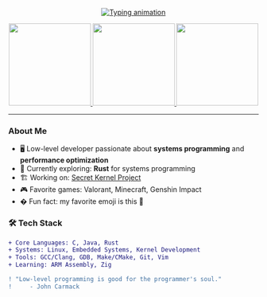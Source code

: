 <p align="center">
  <a href="https://github.com/MONDERASDOR">
    <img src="https://readme-typing-svg.demolab.com?font=Fira+Code&weight=600&size=26&duration=2000&pause=500&color=FF2D00&center=true&vCenter=true&width=500&lines=Hi+there+%F0%9F%91%8B+I'm+Listed;Systems+%7C+Low-Level+%7C+Performance;Turning+ones+and+zeros+into+magic" alt="Typing animation" />
  </a>
</p>

<p align="center">
  <a href="https://github.com/Listedroot">
    <img height="165em" src="https://github-readme-streak-stats.herokuapp.com/?user=Listedroot&theme=red&hide_border=true&fire=FF2D00&ring=FF2D00" />
    <img height="165em" src="https://github-readme-stats.vercel.app/api?username=Listedroot&show_icons=true&theme=red&hide_border=true&include_all_commits=true&count_private=true" />
    <img height="165em" src="https://github-readme-stats.vercel.app/api/top-langs/?username=Listedroot&layout=compact&theme=red&hide_border=true&langs_count=6&hide=html,css,scss" />
  </a>
</p>

<p align="center">

---

### **About Me**
- 🖥️ Low-level developer passionate about **systems programming** and **performance optimization**
- 🦀 Currently exploring: **Rust** for systems programming
- 🏗️ Working on: [Secret Kernel Project](https://github.com/Listedroot/Elexer)
- 🎮 Favorite games: Valorant, Minecraft, Genshin Impact
- � Fun fact: my favorite emoji is this 🙂

### 🛠️ **Tech Stack**
```diff
+ Core Languages: C, Java, Rust
+ Systems: Linux, Embedded Systems, Kernel Development
+ Tools: GCC/Clang, GDB, Make/CMake, Git, Vim
+ Learning: ARM Assembly, Zig

! "Low-level programming is good for the programmer's soul."
!     - John Carmack
